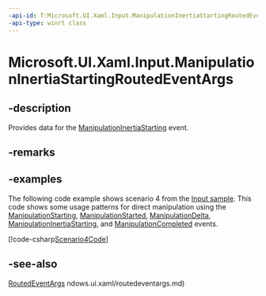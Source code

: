 ```yaml
---
-api-id: T:Microsoft.UI.Xaml.Input.ManipulationInertiaStartingRoutedEventArgs
-api-type: winrt class
---
```


<!-- Class syntax.
public class ManipulationInertiaStartingRoutedEventArgs : Microsoft.UI.Xaml.RoutedEventArgs, Microsoft.UI.Xaml.Input.IManipulationInertiaStartingRoutedEventArgs
-->

# Microsoft.UI.Xaml.Input.ManipulationInertiaStartingRoutedEventArgs

## -description
Provides data for the [ManipulationInertiaStarting](../microsoft.ui.xaml/uielement_manipulationinertiastarting.md) event.

## -remarks

## -examples
The following code example shows scenario 4 from the [Input sample](https://github.com/microsoftarchive/msdn-code-gallery-microsoft/tree/411c271e537727d737a53fa2cbe99eaecac00cc0/Official%20Windows%20Platform%20Sample/Input%20XAML%20user%20input%20events%20sample). This code shows some usage patterns for direct manipulation using the [ManipulationStarting](../microsoft.ui.xaml/uielement_manipulationstarting.md), [ManipulationStarted](../microsoft.ui.xaml/uielement_manipulationstarted.md), [ManipulationDelta](../microsoft.ui.xaml/uielement_manipulationdelta.md), [ManipulationInertiaStarting](../microsoft.ui.xaml/uielement_manipulationinertiastarting.md), and [ManipulationCompleted](../microsoft.ui.xaml/uielement_manipulationcompleted.md) events.



[!code-csharp[Scenario4Code](../microsoft.ui.xaml/code/input/csharp/Scenario4.xaml.cs#SnippetScenario4Code)]

## -see-also
[RoutedEventArgs](../microsoft.ui.xaml/routedeventargs.md)
ndows.ui.xaml/routedeventargs.md)
